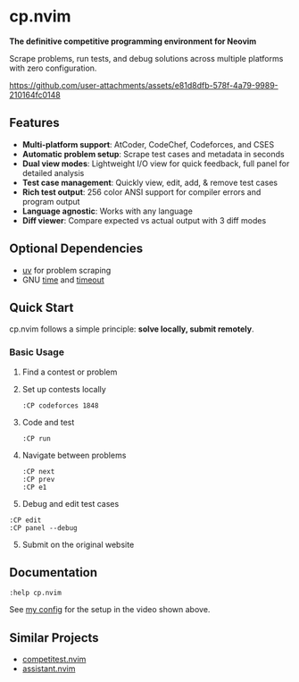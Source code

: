 # cp.nvim

**The definitive competitive programming environment for Neovim**

Scrape problems, run tests, and debug solutions across multiple platforms with
zero configuration.

https://github.com/user-attachments/assets/e81d8dfb-578f-4a79-9989-210164fc0148

## Features

- **Multi-platform support**: AtCoder, CodeChef, Codeforces, and CSES
- **Automatic problem setup**: Scrape test cases and metadata in seconds
- **Dual view modes**: Lightweight I/O view for quick feedback, full panel for
  detailed analysis
- **Test case management**: Quickly view, edit, add, & remove test cases
- **Rich test output**: 256 color ANSI support for compiler errors and program
  output
- **Language agnostic**: Works with any language
- **Diff viewer**: Compare expected vs actual output with 3 diff modes

## Optional Dependencies

- [uv](https://docs.astral.sh/uv/) for problem scraping
- GNU [time](https://www.gnu.org/software/time/) and
  [timeout](https://www.gnu.org/software/coreutils/manual/html_node/timeout-invocation.html)

## Quick Start

cp.nvim follows a simple principle: **solve locally, submit remotely**.

### Basic Usage

1. Find a contest or problem
2. Set up contests locally

   ```
   :CP codeforces 1848
   ```

3. Code and test

   ```
   :CP run
   ```

4. Navigate between problems

   ```
   :CP next
   :CP prev
   :CP e1
   ```

5. Debug and edit test cases

```
:CP edit
:CP panel --debug
```

5. Submit on the original website

## Documentation

```vim
:help cp.nvim
```

See
[my config](https://github.com/barrett-ruth/dots/blob/main/nvim/lua/plugins/cp.lua)
for the setup in the video shown above.

## Similar Projects

- [competitest.nvim](https://github.com/xeluxee/competitest.nvim)
- [assistant.nvim](https://github.com/A7Lavinraj/assistant.nvim)
